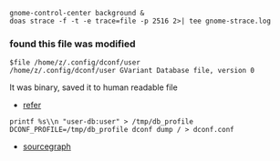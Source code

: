 ```shell
gnome-control-center background &
doas strace -f -t -e trace=file -p 2516 2>| tee gnome-strace.log
```

### found this file was modified

```shell
$file /home/z/.config/dconf/user
/home/z/.config/dconf/user GVariant Database file, version 0
```

It was binary, saved it to human readable file
- [refer](https://unix.stackexchange.com/questions/199836/how-can-i-view-the-content-of-a-backup-of-the-dconf-database-file)
```shell
printf %s\\n "user-db:user" > /tmp/db_profile
DCONF_PROFILE=/tmp/db_profile dconf dump / > dconf.conf
```
- [sourcegraph](https://sourcegraph.com/search?q=context%3Aglobal+color-scheme%3D%27prefer-dark%27&patternType=standard&sm=1&groupBy=repo)
